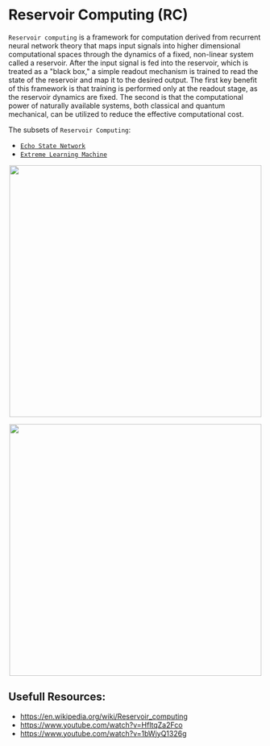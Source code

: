# Reservoir Computing (RC)
`Reservoir computing` is a framework for computation derived from recurrent neural network theory that maps input signals into higher dimensional computational spaces through the dynamics of a fixed, non-linear system called a reservoir. After the input signal is fed into the reservoir, which is treated as a "black box," a simple readout mechanism is trained to read the state of the reservoir and map it to the desired output. The first key benefit of this framework is that training is performed only at the readout stage, as the reservoir dynamics are fixed. The second is that the computational power of naturally available systems, both classical and quantum mechanical, can be utilized to reduce the effective computational cost.

The subsets of `Reservoir Computing`:  
- [`Echo State Network`](./Echo_State_Network/README.md)
- [`Extreme Learning Machine`](./Extreme_Learning_Machine/README.md)
<!-- - [`Liquid State Machine`](./Liquid_State_Machine/README.md) -->

<p align="center">
  <img src="https://www.researchgate.net/publication/334644684/figure/fig1/AS:784034976235520@1563939913442/A-schematic-of-reservoir-computing.png" width="500px">
</p>
<p align="center">
  <img src="https://www.researchgate.net/publication/326730917/figure/fig1/AS:654638390992896@1533089363692/Reservoir-computing-and-temporal-trajectories-A-Brain-data-are-provided-to-a.png" width="500px">
</p>

## Usefull Resources:
+ https://en.wikipedia.org/wiki/Reservoir_computing
+ https://www.youtube.com/watch?v=HfltqZa2Fco
+ https://www.youtube.com/watch?v=1bWjyQ1326g
